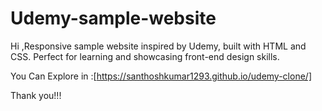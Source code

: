 # Udemy-sample-website
Hi ,Responsive sample website inspired by Udemy, built with HTML and CSS. Perfect for learning and showcasing front-end design skills.

You Can Explore in :[https://santhoshkumar1293.github.io/udemy-clone/]

Thank you!!!
